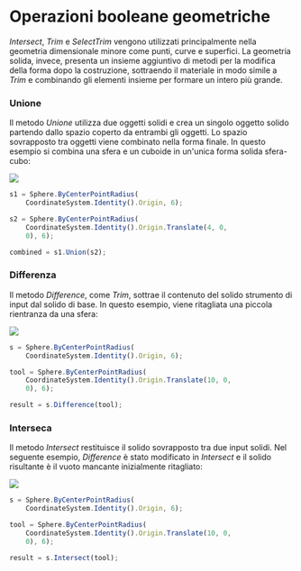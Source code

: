 # Operazioni booleane geometriche

_Intersect_, _Trim_ e _SelectTrim_ vengono utilizzati principalmente nella geometria dimensionale minore come punti, curve e superfici. La geometria solida, invece, presenta un insieme aggiuntivo di metodi per la modifica della forma dopo la costruzione, sottraendo il materiale in modo simile a _Trim_ e combinando gli elementi insieme per formare un intero più grande.

### Unione

Il metodo _Unione_ utilizza due oggetti solidi e crea un singolo oggetto solido partendo dallo spazio coperto da entrambi gli oggetti. Lo spazio sovrapposto tra oggetti viene combinato nella forma finale. In questo esempio si combina una sfera e un cuboide in un'unica forma solida sfera-cubo:

![](../images/8-2/9/GeometricBooleans\_01.png)

```js
s1 = Sphere.ByCenterPointRadius(
    CoordinateSystem.Identity().Origin, 6);

s2 = Sphere.ByCenterPointRadius(
    CoordinateSystem.Identity().Origin.Translate(4, 0,
    0), 6);

combined = s1.Union(s2);
```

### Differenza

Il metodo _Difference_, come _Trim_, sottrae il contenuto del solido strumento di input dal solido di base. In questo esempio, viene ritagliata una piccola rientranza da una sfera:

![](../images/8-2/9/GeometricBooleans\_02.png)

```js
s = Sphere.ByCenterPointRadius(
    CoordinateSystem.Identity().Origin, 6);

tool = Sphere.ByCenterPointRadius(
    CoordinateSystem.Identity().Origin.Translate(10, 0,
    0), 6);

result = s.Difference(tool);
```

### Interseca

Il metodo _Intersect_ restituisce il solido sovrapposto tra due input solidi. Nel seguente esempio, _Difference_ è stato modificato in _Intersect_ e il solido risultante è il vuoto mancante inizialmente ritagliato:

![](../images/8-2/9/GeometricBooleans\_03.png)

```js
s = Sphere.ByCenterPointRadius(
    CoordinateSystem.Identity().Origin, 6);

tool = Sphere.ByCenterPointRadius(
    CoordinateSystem.Identity().Origin.Translate(10, 0,
    0), 6);

result = s.Intersect(tool);
```
